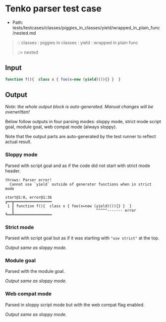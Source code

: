 # Tenko parser test case

- Path: tests/testcases/classes/piggies_in_classes/yield/wrapped_in_plain_func/nested.md

> :: classes : piggies in classes : yield : wrapped in plain func
>
> ::> nested

## Input

`````js
function f(){  class x { foo(x=new (yield)()){} }  }
`````

## Output

_Note: the whole output block is auto-generated. Manual changes will be overwritten!_

Below follow outputs in four parsing modes: sloppy mode, strict mode script goal, module goal, web compat mode (always sloppy).

Note that the output parts are auto-generated by the test runner to reflect actual result.

### Sloppy mode

Parsed with script goal and as if the code did not start with strict mode header.

`````
throws: Parser error!
  Cannot use `yield` outside of generator functions when in strict mode

start@1:0, error@1:36
╔══╦═════════════════
 1 ║ function f(){  class x { foo(x=new (yield)()){} }  }
   ║                                     ^^^^^------- error
╚══╩═════════════════

`````

### Strict mode

Parsed with script goal but as if it was starting with `"use strict"` at the top.

_Output same as sloppy mode._

### Module goal

Parsed with the module goal.

_Output same as sloppy mode._

### Web compat mode

Parsed in sloppy script mode but with the web compat flag enabled.

_Output same as sloppy mode._
